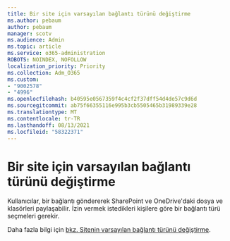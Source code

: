 ```yaml
---
title: Bir site için varsayılan bağlantı türünü değiştirme
ms.author: pebaum
author: pebaum
manager: scotv
ms.audience: Admin
ms.topic: article
ms.service: o365-administration
ROBOTS: NOINDEX, NOFOLLOW
localization_priority: Priority
ms.collection: Adm_O365
ms.custom:
- "9002578"
- "4996"
ms.openlocfilehash: b40595e0567359f4c4cf2f37dff54d4de57c9d6d
ms.sourcegitcommit: ab75f66355116e995b3cb5505465b31989339e28
ms.translationtype: MT
ms.contentlocale: tr-TR
ms.lasthandoff: 08/13/2021
ms.locfileid: "58322371"
---
```

# <a name="change-the-default-link-type-for-a-site"></a>Bir site için varsayılan bağlantı türünü değiştirme

Kullanıcılar, bir bağlantı göndererek SharePoint ve OneDrive'daki dosya ve klasörleri paylaşabilir. İzin vermek istedikleri kişilere göre bir bağlantı türü seçmeleri gerekir.

Daha fazla bilgi için [bkz. Sitenin varsayılan bağlantı türünü değiştirme](https://docs.microsoft.com/sharepoint/change-default-sharing-link).
